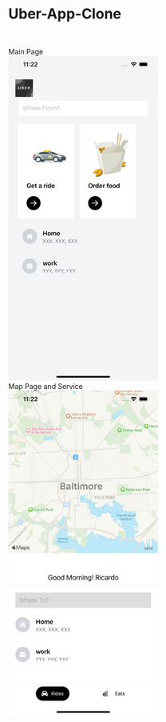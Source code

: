 # Uber-App-Clone

<br>

Main Page
<br>
<img src="https://github.com/RicardoChaseCo/Uber-App-Clone/blob/main/page1.png" alt="Image text" width="300">
<br>
Map Page and Service
<br>
<img src="https://github.com/RicardoChaseCo/Uber-App-Clone/blob/main/page2.png" alt="Image text" width="300">

